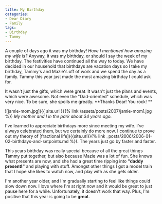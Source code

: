 ```yaml
---
title: My Birthday
categories:
- Dear Diary
- Family
tags:
- Birthday
- Tammy
---
```


A couple of days ago it was my birthday! _Have I mentioned how amazing my wife is?_ Anyway, it was my birthday, or should I say the week of my birthday. The festivities have continued all the way to today.
We have decided in our household that birthdays are vacation days so I take my birthday, Tammy's and Mazie's off of work and we spend the day as a family. Tammy this year just made the most amazing birthday I could ask for.

It wasn't just the gifts, which were great. It wasn't just the plans and events, which were awesome. Not even the "Dad-oriented" schedule, which was very nice. To be sure, she spoils me greatly. **Thanks Dear! You rock! **

![jamie-mom.jpg]({{ site.url }}{% link /assets/posts/2007/jamie-mom1.jpg %})
_My mother and I in the park about 34 years ago._

I've learned to appreciate birthdays more since meeting my wife. I've always celebrated them, but we certainly do more now. I continue to prove out my theory of [fractional life]({{site.url}}{% link _posts/2006/2006-01-02-birthdays-and-setpoints.md %}). The years just go by faster and faster.

This years birthday was really special because of all the great things Tammy put together, but also because Mazie was a lot of fun. She knows what presents are now, and she had a great time ripping into **"daddy present!"** and playing with stuff. Amongst other things I got a model train that I hope she likes to watch now, and play with as she gets older.

I'm another year older, and I'm gradually starting to feel like things could slow down now. I love where I'm at right now and it would be great to just pause here for a while. Unfortunately, it doesn't work that way. Plus, I'm positive that this year is going to be **great**.
